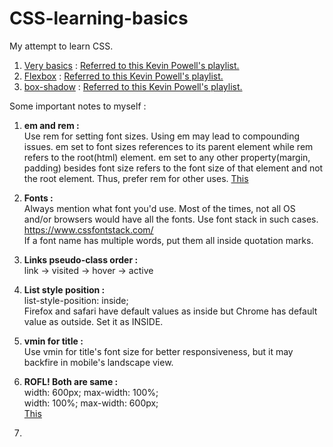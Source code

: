 # CSS-learning-basics
My attempt to learn CSS.
1. [Very basics](/CSS-very-basics) : [Referred to this Kevin Powell's playlist.](https://www.youtube.com/playlist?list=PL4-IK0AVhVjM0xE0K2uZRvsM7LkIhsPT-)
2. [Flexbox](/CSS-learning-flexbox) : [Referred to this Kevin Powell's playlist.](https://www.youtube.com/playlist?list=PL4-IK0AVhVjMSb9c06AjRlTpvxL3otpUd)
3. [box-shadow](/CSS-learning-box-shadows) : [Referred to this Kevin Powell's playlist.](https://www.youtube.com/playlist?list=PL4-IK0AVhVjPV_GpQj-jAiPP4MrQDoRcM)

Some important notes to myself :
1. <b>em and rem :</b><br>Use rem for setting font sizes. Using em may lead to compounding issues. em set to font sizes references to its parent element while rem refers to the root(html) element. em set to any other property(margin, padding) besides font size refers to the font size of that element and not the root element. Thus, prefer rem for other uses. [This](https://www.youtube.com/watch?v=pautqDqa54I)
2. <b>Fonts :</b><br>Always mention what font you'd use.
Most of the times, not all OS and/or browsers would have all the fonts. Use font stack in such cases. https://www.cssfontstack.com/
<br>If a font name has multiple words, put them all inside quotation marks.

3. <b>Links pseudo-class order :</b><br> link -> visited -> hover -> active
4. <b>List style position :</b><br>list-style-position: inside;<br>Firefox and safari have default values as inside but Chrome has default value as outside. Set it as INSIDE.
5. <b>vmin for title :</b><br>Use vmin for title's font size for better responsiveness, but it may backfire in mobile's landscape view.
6. <b>ROFL! Both are same :</b><br>width: 600px; max-width: 100%; <br> width: 100%; max-width: 600px; <br> [This](https://css-tricks.com/tale-width-max-width/)
7. <b></b><br>
